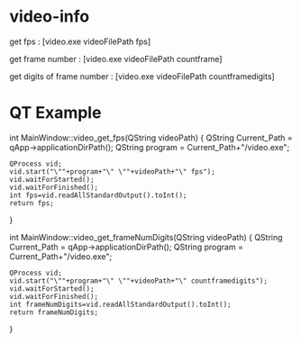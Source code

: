 # video-info

get fps : [video.exe videoFilePath fps]

get frame number : [video.exe videoFilePath countframe]

get digits of frame number : [video.exe videoFilePath countframedigits]

# QT Example
int MainWindow::video_get_fps(QString videoPath)
{
    QString Current_Path = qApp->applicationDirPath();
    QString program = Current_Path+"/video.exe";

    QProcess vid;
    vid.start("\""+program+"\" \""+videoPath+"\" fps");
    vid.waitForStarted();
    vid.waitForFinished();
    int fps=vid.readAllStandardOutput().toInt();
    return fps;
}

int MainWindow::video_get_frameNumDigits(QString videoPath)
{
    QString Current_Path = qApp->applicationDirPath();
    QString program = Current_Path+"/video.exe";

    QProcess vid;
    vid.start("\""+program+"\" \""+videoPath+"\" countframedigits");
    vid.waitForStarted();
    vid.waitForFinished();
    int frameNumDigits=vid.readAllStandardOutput().toInt();
    return frameNumDigits;
}
